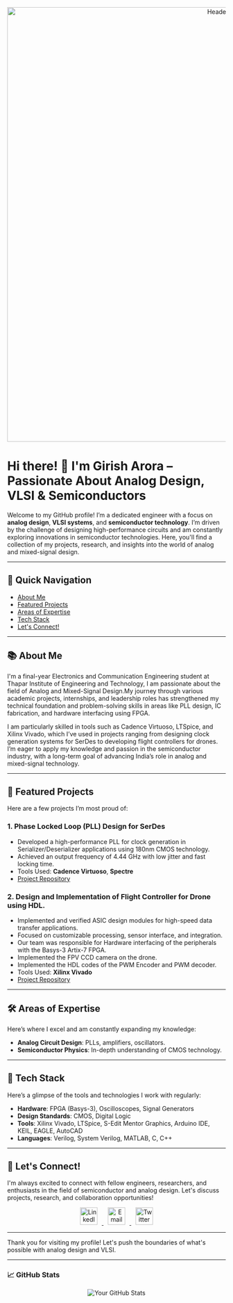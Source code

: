 <div align="center">
  <img src="https://github.com/user-attachments/assets/b15d5c18-8076-45bd-9817-3b1d5ff004ac" alt="Header Image" width="1000"/>
</div>

# Hi there! 👋 I'm Girish Arora – Passionate About Analog Design, VLSI & Semiconductors

Welcome to my GitHub profile! I’m a dedicated engineer with a focus on **analog design**, **VLSI systems**, and **semiconductor technology**. I’m driven by the challenge of designing high-performance circuits and am constantly exploring innovations in semiconductor technologies. Here, you'll find a collection of my projects, research, and insights into the world of analog and mixed-signal design.

---
## 🧭 Quick Navigation
- [About Me](#-about-me)
- [Featured Projects](#-featured-projects)
- [Areas of Expertise](#-areas-of-expertise)
- [Tech Stack](#-tech-stack)
- [Let's Connect!](#-lets-connect)

---

## 📚 About Me

I'm a final-year Electronics and Communication Engineering student at Thapar Institute of Engineering and Technology, I am passionate about the field of Analog and Mixed-Signal Design.My journey through various academic projects, internships, and leadership roles has strengthened my technical foundation and problem-solving skills in areas like PLL design, IC fabrication, and hardware interfacing using FPGA.

I am particularly skilled in tools such as Cadence Virtuoso, LTSpice, and Xilinx Vivado, which I’ve used in projects ranging from designing clock generation systems for SerDes to developing flight controllers for drones. I’m eager to apply my knowledge and passion in the semiconductor industry, with a long-term goal of advancing India’s role in analog and mixed-signal technology.

---

## 🚀 Featured Projects

Here are a few projects I’m most proud of:

### 1. **Phase Locked Loop (PLL) Design for SerDes**
   - Developed a high-performance PLL for clock generation in Serializer/Deserializer applications using 180nm CMOS technology.
   - Achieved an output frequency of 4.44 GHz with low jitter and fast locking time.
   - Tools Used: **Cadence Virtuoso**, **Spectre**
   - [Project Repository](https://github.com/Girish501/Phase-Locked-Loop-for-Clock-Generation-in-SerDes-in-180nm-CMOS)

### 2. **Design and Implementation of Flight Controller for Drone using HDL.**
   - Implemented and verified ASIC design modules for high-speed data transfer applications.
   - Focused on customizable processing, sensor interface, and integration.
   - Our team was responsible for Hardware interfacing of the peripherals with the Basys-3 Artix-7 FPGA.
   - Implemented the FPV CCD camera on the drone.
   - Implemented the HDL codes of the PWM Encoder and PWM decoder.
   - Tools Used: **Xilinx Vivado**
   - [Project Repository](https://github.com/your-profile/asic-design)


---

## 🛠 Areas of Expertise

Here’s where I excel and am constantly expanding my knowledge:

- **Analog Circuit Design**: PLLs, amplifiers, oscillators.
- **Semiconductor Physics**: In-depth understanding of CMOS technology.

---

## 🧰 Tech Stack

Here’s a glimpse of the tools and technologies I work with regularly:

- **Hardware**: FPGA (Basys-3), Oscilloscopes, Signal Generators
- **Design Standards**: CMOS, Digital Logic
- **Tools**: Xilinx Vivado, LTSpice, S-Edit Mentor Graphics, Arduino IDE, KEIL, EAGLE, AutoCAD
- **Languages**: Verilog, System Verilog, MATLAB, C, C++

---

## 💬 Let's Connect!

I'm always excited to connect with fellow engineers, researchers, and enthusiasts in the field of semiconductor and analog design. Let's discuss projects, research, and collaboration opportunities!

<div align="center">
  <a href="https://www.linkedin.com/in/girish-027918226/">
    <img src="https://img.icons8.com/ios-filled/50/0077b5/linkedin.png" alt="LinkedIn" width="40" height="40" style="margin: 0 10px;">
  </a>
  <a href="mailto:girisharora510@gmail.com" target="_blank">
    <img src="https://img.icons8.com/ios-filled/50/ea4335/gmail-new.png" alt="Email" width="40" height="40" style="margin: 0 10px;">
  </a>
  <a href="https://twitter.com/Girish056" target="_blank">
    <img src="https://img.icons8.com/ios-filled/50/1da1f2/twitter.png" alt="Twitter" width="40" height="40" style="margin: 0 10px;">
  </a>
</div>

---

Thank you for visiting my profile! Let's push the boundaries of what's possible with analog design and VLSI.

---

### 📈 GitHub Stats

<div align="center">
  <img src="https://github-readme-stats.vercel.app/api?username=Girish501&show_icons=true&theme=radical" alt="Your GitHub Stats" />
</div>
